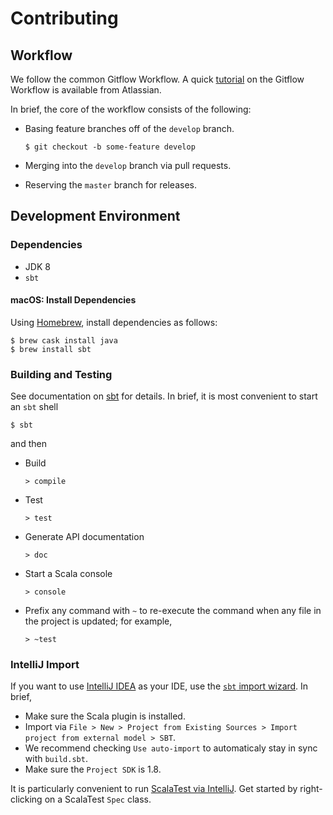 # Contributing

## Workflow

We follow the common Gitflow Workflow. A quick [tutorial](https://www.atlassian.com/git/tutorials/comparing-workflows#gitflow-workflow) on the Gitflow Workflow is available from Atlassian.

In brief, the core of the workflow consists of the following:

- Basing feature branches off of the `develop` branch.

  ```$ git checkout -b some-feature develop```

- Merging into the `develop` branch via pull requests.
- Reserving the `master` branch for releases.

## Development Environment

### Dependencies

- JDK 8
- `sbt`

#### macOS: Install Dependencies

Using [Homebrew](https://brew.sh/), install dependencies as follows:
```
$ brew cask install java
$ brew install sbt
```

### Building and Testing 

See documentation on [sbt](http://www.scala-sbt.org/) for details. In brief, it is most convenient to start an `sbt` shell
```
$ sbt
```
and then

- Build

  ```> compile```

- Test

  ```> test```

- Generate API documentation

  ```> doc```

- Start a Scala console

  ```> console```  

- Prefix any command with `~` to re-execute the command when any file in the project is updated; for example,

  ```> ~test```

### IntelliJ Import

If you want to use [IntelliJ IDEA](https://www.jetbrains.com/idea/) as your IDE, use the [`sbt` import wizard](https://www.jetbrains.com/help/idea/2016.3/getting-started-with-sbt.html#import_project). In brief,

- Make sure the Scala plugin is installed.
- Import via `File > New > Project from Existing Sources > Import project from external model > SBT`.
- We recommend checking `Use auto-import` to automaticaly stay in sync with `build.sbt`.
- Make sure the `Project SDK` is 1.8.

It is particularly convenient to run [ScalaTest via IntelliJ](http://www.scalatest.org/user_guide/using_scalatest_with_intellij). Get started by right-clicking on a ScalaTest `Spec` class.
